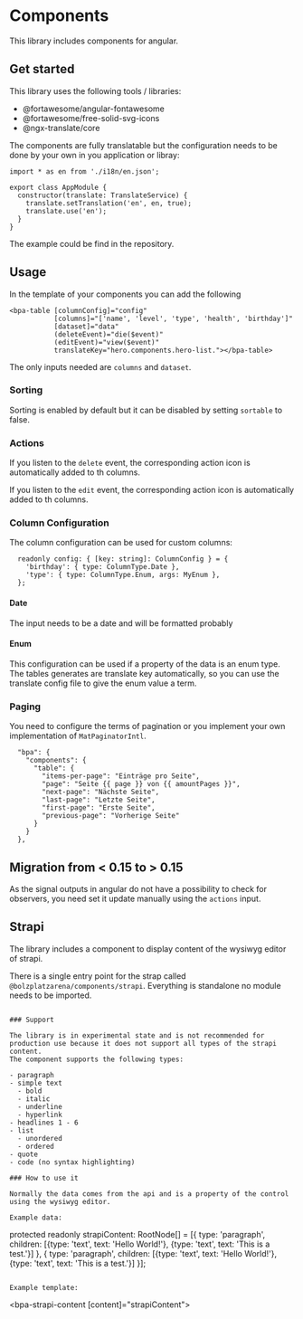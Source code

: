 # Components

This library includes components for angular.

## Get started

This library uses the following tools / libraries:

- @fortawesome/angular-fontawesome
- @fortawesome/free-solid-svg-icons
- @ngx-translate/core

The components are fully translatable but the configuration needs to be done by your own in you application or libray:

```
import * as en from './i18n/en.json';

export class AppModule {
  constructor(translate: TranslateService) {
    translate.setTranslation('en', en, true);
    translate.use('en');
  }
}
```

The example could be find in the repository.

## Usage

In the template of your components you can add the following

```
<bpa-table [columnConfig]="config"
           [columns]="['name', 'level', 'type', 'health', 'birthday']"
           [dataset]="data"
           (deleteEvent)="die($event)"
           (editEvent)="view($event)"
           translateKey="hero.components.hero-list."></bpa-table>
```

The only inputs needed are `columns` and `dataset`.

### Sorting

Sorting is enabled by default but it can be disabled by setting `sortable` to false.

### Actions

If you listen to the `delete` event, the corresponding action icon is automatically added to th columns.

If you listen to the `edit` event, the corresponding action icon is automatically added to th columns.

### Column Configuration

The column configuration can be used for custom columns:

```
  readonly config: { [key: string]: ColumnConfig } = {
    'birthday': { type: ColumnType.Date },
    'type': { type: ColumnType.Enum, args: MyEnum },
  };
```

#### Date

The input needs to be a date and will be formatted probably

#### Enum

This configuration can be used if a property of the data is an enum type. The tables generates are translate key
automatically, so you can use the translate config file to give the enum value a term.

### Paging

You need to configure the terms of pagination or you implement your own implementation of `MatPaginatorIntl`.

```
  "bpa": {
    "components": {
      "table": {
        "items-per-page": "Einträge pro Seite",
        "page": "Seite {{ page }} von {{ amountPages }}",
        "next-page": "Nächste Seite",
        "last-page": "Letzte Seite",
        "first-page": "Erste Seite",
        "previous-page": "Vorherige Seite"
      }
    }
  },
```

## Migration from < 0.15 to > 0.15

As the signal outputs in angular do not have a possibility to check for observers, you need set it update manually using the `actions` input.

## Strapi

The library includes a component to display content of the wysiwyg editor of strapi.

There is a single entry point for the strap called ```@bolzplatzarena/components/strapi```. Everything is standalone no module needs to be imported.

```

### Support

The library is in experimental state and is not recommended for production use because it does not support all types of the strapi content.
The component supports the following types:

- paragraph
- simple text
  - bold
  - italic
  - underline
  - hyperlink
- headlines 1 - 6
- list
  - unordered
  - ordered
- quote
- code (no syntax highlighting)

### How to use it

Normally the data comes from the api and is a property of the control using the wysiwyg editor.

Example data:

```

protected readonly strapiContent: RootNode[] = [{
type: 'paragraph',
children: [{type: 'text', text: 'Hello World!'}, {type: 'text', text: 'This is a test.'}]
}, {
type: 'paragraph',
children: [{type: 'text', text: 'Hello World!'}, {type: 'text', text: 'This is a test.'}]
}];

```

Example template:

```

<bpa-strapi-content [content]="strapiContent"></bpa-strapi-content>

```
